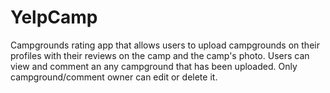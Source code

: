 # YelpCamp
Campgrounds rating app that allows users to upload campgrounds on their profiles with their reviews on the camp and the camp's photo.
Users can view and comment an any campground that has been uploaded.
Only campground/comment owner can edit or delete it.